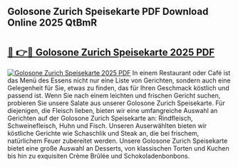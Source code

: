 ## Golosone Zurich Speisekarte PDF Download Online 2025 QtBmR

# <h2><a href="http://gccy69m.nevu.top/?p=Golosone+Zurich+Speisekarte">🔗 👉🔴 Golosone Zurich Speisekarte 2025 PDF</a></h2>

[![Golosone Zurich Speisekarte 2025 PDF](https://i.imgur.com/dBaPXMq.png)](http://gccy69m.nevu.top/?p=Golosone+Zurich+Speisekarte)
In einem Restaurant oder Café ist das Menü des Essens nicht nur eine Liste von Gerichten, sondern auch eine Gelegenheit für Sie, etwas zu finden, das für Ihren Geschmack köstlich und passend ist. Wenn Sie nach einem leichten und frischen Gericht suchen, probieren Sie unsere Salate aus unserer Golosone Zurich Speisekarte. Für diejenigen, die Fleisch lieben, bieten wir eine umfangreiche Auswahl an Gerichten auf der Golosone Zurich Speisekarte an: Rindfleisch, Schweinefleisch, Huhn und Fisch. Unseren Auserwählten bieten wir köstliche Gerichte wie Schaschlik und Steak an, die bei frischem, natürlichem Feuer zubereitet werden. Unsere Golosone Zurich Speisekarte bietet eine große Auswahl an Desserts, von klassischen Torten und Kuchen bis hin zu exquisiten Crème Brûlée und Schokoladenbonbons.
